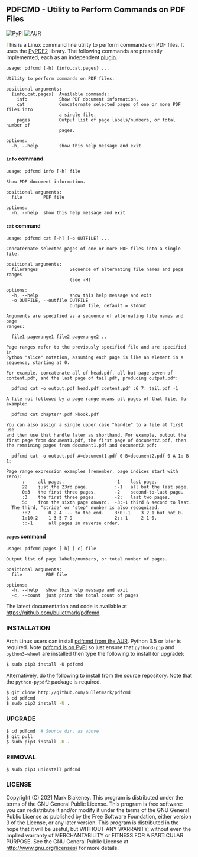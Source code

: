 ## PDFCMD - Utility to Perform Commands on PDF Files
[![PyPi](https://img.shields.io/pypi/v/pdfcmd)](https://pypi.org/project/pdfcmd/)
[![AUR](https://img.shields.io/aur/version/pdfcmd)](https://aur.archlinux.org/packages/pdfcmd/)

This is a Linux command line utility to perform commands on PDF files.
It uses the [PyPDF2](https://github.com/mstamy2/PyPDF2) library. The
following commands are presently implemented, each as an independent
[plugin](pdfcmd/commands).

```
usage: pdfcmd [-h] {info,cat,pages} ...

Utility to perform commands on PDF files.

positional arguments:
  {info,cat,pages}  Available commands:
    info            Show PDF document information.
    cat             Concaternate selected pages of one or more PDF files into
                    a single file.
    pages           Output list of page labels/numbers, or total number of
                    pages.

options:
  -h, --help        show this help message and exit
```

#### `info` command
```
usage: pdfcmd info [-h] file

Show PDF document information.

positional arguments:
  file        PDF file

options:
  -h, --help  show this help message and exit
```

#### `cat` command
```
usage: pdfcmd cat [-h] [-o OUTFILE] ...

Concaternate selected pages of one or more PDF files into a single file.

positional arguments:
  fileranges            Sequence of alternating file names and page ranges
                        (see -H)

options:
  -h, --help            show this help message and exit
  -o OUTFILE, --outfile OUTFILE
                        output file, default = stdout

Arguments are specified as a sequence of alternating file names and page
ranges:

  file1 pagerange1 file2 pagerange2 ..

Page ranges refer to the previously specified file and are specified in
Python "slice" notation, assuming each page is like an element in a
sequence, starting at 0.

For example, concatenate all of head.pdf, all but page seven of
content.pdf, and the last page of tail.pdf, producing output.pdf:

  pdfcmd cat -o output.pdf head.pdf content.pdf :6 7: tail.pdf -1

A file not followed by a page range means all pages of that file, for
example:

  pdfcmd cat chapter*.pdf >book.pdf

You can also assign a single upper case "handle" to a file at first use
and then use that handle later as shorthand. For example, output the
first page from document1.pdf, the first page of document2.pdf, then
the remaining pages from document1.pdf and document2.pdf:

  pdfcmd cat -o output.pdf A=document1.pdf 0 B=document2.pdf 0 A 1: B 1:

Page range expression examples (remember, page indices start with zero):
      :     all pages.                   -1    last page.
      22    just the 23rd page.          :-1   all but the last page.
      0:3   the first three pages.       -2    second-to-last page.
      :3    the first three pages.       -2:   last two pages.
      5:    from the sixth page onward.  -3:-1 third & second to last.
  The third, "stride" or "step" number is also recognized.
      ::2       0 2 4 ... to the end.    3:0:-1    3 2 1 but not 0.
      1:10:2    1 3 5 7 9                2::-1     2 1 0.
      ::-1      all pages in reverse order.
```

#### `pages` command
```
usage: pdfcmd pages [-h] [-c] file

Output list of page labels/numbers, or total number of pages.

positional arguments:
  file         PDF file

options:
  -h, --help   show this help message and exit
  -c, --count  just print the total count of pages
```

The latest documentation and code is available at
https://github.com/bulletmark/pdfcmd.

### INSTALLATION

Arch Linux users can install [pdfcmd from the
AUR](https://aur.archlinux.org/packages/pdfcmd).
Python 3.5 or later is required. Note [pdfcmd is on
PyPI](https://pypi.org/project/pdfcmd/) so just ensure that
`python3-pip` and `python3-wheel` are installed then type the following
to install (or upgrade):

```
$ sudo pip3 install -U pdfcmd
```

Alternatively, do the following to install from the source repository.
Note that the `python-pypdf2` package is required.

```sh
$ git clone http://github.com/bulletmark/pdfcmd
$ cd pdfcmd
$ sudo pip3 install -U .
```

### UPGRADE

```sh
$ cd pdfcmd  # Source dir, as above
$ git pull
$ sudo pip3 install -U .
```

### REMOVAL

```sh
$ sudo pip3 uninstall pdfcmd
```

### LICENSE

Copyright (C) 2021 Mark Blakeney. This program is distributed under the
terms of the GNU General Public License.
This program is free software: you can redistribute it and/or modify it
under the terms of the GNU General Public License as published by the
Free Software Foundation, either version 3 of the License, or any later
version.
This program is distributed in the hope that it will be useful, but
WITHOUT ANY WARRANTY; without even the implied warranty of
MERCHANTABILITY or FITNESS FOR A PARTICULAR PURPOSE. See the GNU General
Public License at <http://www.gnu.org/licenses/> for more details.

<!-- vim: se ai syn=markdown: -->

